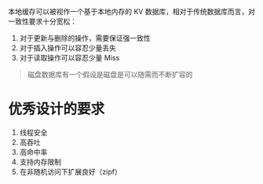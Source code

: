 本地缓存可以被视作一个基于本地内存的 KV 数据库，相对于传统数据库而言，对一致性要求十分宽松：

1. 对于更新与删除的操作，需要保证强一致性
2. 对于插入操作可以容忍少量丢失
3. 对于读取操作可以容忍少量 Miss

> 磁盘数据库有一个假设是磁盘是可以随需而不断扩容的

# 优秀设计的要求

1. 线程安全
2. 高吞吐
3. 高命中率
4. 支持内存限制
5. 在非随机访问下扩展良好（zipf）